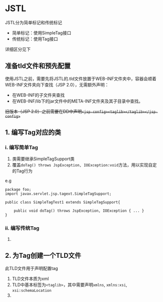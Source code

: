# JSTL
JSTL分为简单标记和传统标记
- 简单标记：使用SimpleTag接口
- 传统标记：使用Tag接口

详细区分见下

## 准备tld文件和预先配置
使用JSTL之前，需要先将JSTL的.tld文件放置于WEB-INF文件夹中，容器会顺着WEB-INF文件夹向下查找（JSP 2.0），无需额外声明：
- 在WEB-INF的子文件夹查找
- 在WEB-INF/lib下的jar文件中的META-INF文件夹及其子目录中查找。

~~旧版本（JSP 2.0）之前需要在DD中声明`<jsp-config><taglib></taglib></jsp-config>`~~

## 1. 编写Tag对应的类
### i. 编写简单Tag
1. 类需要继承SimpleTagSupport类
2. 覆盖`doTag() throws JspException, IOException:void`方法，用以实现自定的Tag行为

e.g
```
package foo;
import javax.servlet.jsp.tagext.SimpleTagSupport;

public class SimpleTagTest1 extends SimpleTagSupport{

    public void doTag() throws JspException, IOException { ... }
}
```


### ii. 编写传统Tag
1. 

## 2. 为Tag创建一个TLD文件
此TLD文件用于声明配置tag
1. TLD文件本质为xml
2. TLD中基本标签为`<taglib>`，其中需要声明`xmlns`, `xmlns:xsi`, `xsi:schemaLocation`
3.  

